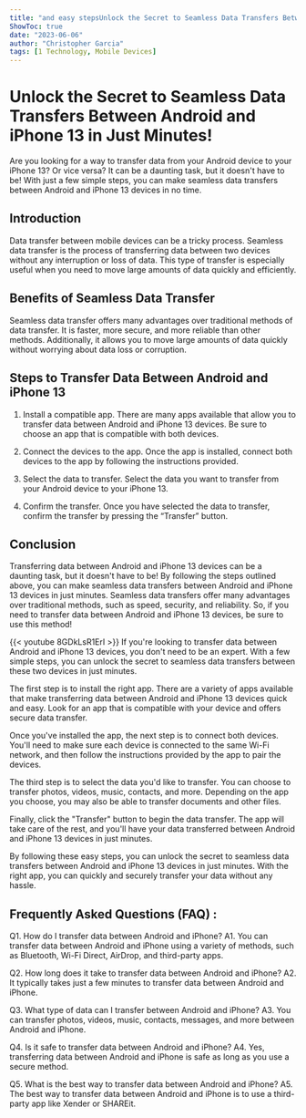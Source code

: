 ```yaml
---
title: "and easy stepsUnlock the Secret to Seamless Data Transfers Between Android and iPhone 13 in Just Minutes!"
ShowToc: true 
date: "2023-06-06"
author: "Christopher Garcia" 
tags: [1 Technology, Mobile Devices]
---
```

# Unlock the Secret to Seamless Data Transfers Between Android and iPhone 13 in Just Minutes!

Are you looking for a way to transfer data from your Android device to your iPhone 13? Or vice versa? It can be a daunting task, but it doesn't have to be! With just a few simple steps, you can make seamless data transfers between Android and iPhone 13 devices in no time.

## Introduction

Data transfer between mobile devices can be a tricky process. Seamless data transfer is the process of transferring data between two devices without any interruption or loss of data. This type of transfer is especially useful when you need to move large amounts of data quickly and efficiently.

## Benefits of Seamless Data Transfer

Seamless data transfer offers many advantages over traditional methods of data transfer. It is faster, more secure, and more reliable than other methods. Additionally, it allows you to move large amounts of data quickly without worrying about data loss or corruption.

## Steps to Transfer Data Between Android and iPhone 13

1. Install a compatible app. There are many apps available that allow you to transfer data between Android and iPhone 13 devices. Be sure to choose an app that is compatible with both devices.

2. Connect the devices to the app. Once the app is installed, connect both devices to the app by following the instructions provided.

3. Select the data to transfer. Select the data you want to transfer from your Android device to your iPhone 13.

4. Confirm the transfer. Once you have selected the data to transfer, confirm the transfer by pressing the “Transfer” button.

## Conclusion

Transferring data between Android and iPhone 13 devices can be a daunting task, but it doesn't have to be! By following the steps outlined above, you can make seamless data transfers between Android and iPhone 13 devices in just minutes. Seamless data transfers offer many advantages over traditional methods, such as speed, security, and reliability. So, if you need to transfer data between Android and iPhone 13 devices, be sure to use this method!

{{< youtube 8GDkLsR1ErI >}} 
If you're looking to transfer data between Android and iPhone 13 devices, you don't need to be an expert. With a few simple steps, you can unlock the secret to seamless data transfers between these two devices in just minutes. 

The first step is to install the right app. There are a variety of apps available that make transferring data between Android and iPhone 13 devices quick and easy. Look for an app that is compatible with your device and offers secure data transfer. 

Once you've installed the app, the next step is to connect both devices. You'll need to make sure each device is connected to the same Wi-Fi network, and then follow the instructions provided by the app to pair the devices. 

The third step is to select the data you'd like to transfer. You can choose to transfer photos, videos, music, contacts, and more. Depending on the app you choose, you may also be able to transfer documents and other files. 

Finally, click the "Transfer" button to begin the data transfer. The app will take care of the rest, and you'll have your data transferred between Android and iPhone 13 devices in just minutes. 

By following these easy steps, you can unlock the secret to seamless data transfers between Android and iPhone 13 devices in just minutes. With the right app, you can quickly and securely transfer your data without any hassle.

## Frequently Asked Questions (FAQ) :
Q1. How do I transfer data between Android and iPhone? 
A1. You can transfer data between Android and iPhone using a variety of methods, such as Bluetooth, Wi-Fi Direct, AirDrop, and third-party apps.

Q2. How long does it take to transfer data between Android and iPhone? 
A2. It typically takes just a few minutes to transfer data between Android and iPhone.

Q3. What type of data can I transfer between Android and iPhone? 
A3. You can transfer photos, videos, music, contacts, messages, and more between Android and iPhone.

Q4. Is it safe to transfer data between Android and iPhone? 
A4. Yes, transferring data between Android and iPhone is safe as long as you use a secure method.

Q5. What is the best way to transfer data between Android and iPhone? 
A5. The best way to transfer data between Android and iPhone is to use a third-party app like Xender or SHAREit.


